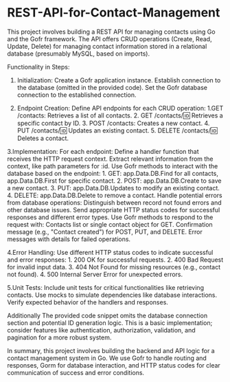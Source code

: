 # REST-API-for-Contact-Management
This project involves building a REST API for managing contacts using Go and the Gofr framework. The API offers CRUD operations (Create, Read, Update, Delete) for managing contact information stored in a relational database (presumably MySQL, based on imports).

Functionality in Steps:

1. Initialization:
  Create a Gofr application instance.
  Establish connection to the database (omitted in the provided code).
  Set the Gofr database connection to the established connection.

2. Endpoint Creation:
  Define API endpoints for each CRUD operation:
    1.GET /contacts: Retrieves a list of all contacts.
    2. GET /contacts/:id: Retrieves a specific contact by ID.
    3. POST /contacts: Creates a new contact.
    4. PUT /contacts/:id: Updates an existing contact.
    5. DELETE /contacts/:id: Deletes a contact.

3.Implementation:
  For each endpoint:
  Define a handler function that receives the HTTP request context.
  Extract relevant information from the context, like path parameters for :id.
  Use Gofr methods to interact with the database based on the endpoint:
    1. GET: app.Data.DB.Find for all contacts, app.Data.DB.First for specific contact.
    2. POST: app.Data.DB.Create to save a new contact.
    3. PUT: app.Data.DB.Updates to modify an existing contact.
    4. DELETE: app.Data.DB.Delete to remove a contact.
  Handle potential errors from database operations:
    Distinguish between record not found errors and other database issues.
    Send appropriate HTTP status codes for successful responses and different error types.
  Use Gofr methods to respond to the request with:
    Contacts list or single contact object for GET.
    Confirmation message (e.g., "Contact created") for POST, PUT, and DELETE.
    Error messages with details for failed operations.

4.Error Handling:
  Use different HTTP status codes to indicate successful and error responses:
    1. 200 OK for successful requests.
    2. 400 Bad Request for invalid input data.
    3. 404 Not Found for missing resources (e.g., contact not found).
    4. 500 Internal Server Error for unexpected errors.

5.Unit Tests:
  Include unit tests for critical functionalities like retrieving contacts.
  Use mocks to simulate dependencies like database interactions.
  Verify expected behavior of the handlers and responses.

Additionally
The provided code snippet omits the database connection section and potential ID generation logic.
This is a basic implementation; consider features like authentication, authorization, validation, and pagination for a more robust system.

In summary, this project involves building the backend and API logic for a contact management system in Go. 
We use Gofr to handle routing and responses, Gorm for database interaction, and HTTP status codes for clear communication of success and error conditions.


